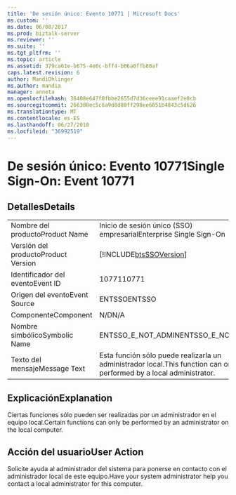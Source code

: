 ```yaml
---
title: 'De sesión único: Evento 10771 | Microsoft Docs'
ms.custom: ''
ms.date: 06/08/2017
ms.prod: biztalk-server
ms.reviewer: ''
ms.suite: ''
ms.tgt_pltfrm: ''
ms.topic: article
ms.assetid: 379ca61e-b675-4e0c-bff4-b06a0ffb80af
caps.latest.revision: 6
author: MandiOhlinger
ms.author: mandia
manager: anneta
ms.openlocfilehash: 36408e647f8fbbe2655d7d36ceee91caaef2e0cb
ms.sourcegitcommit: 266308ec5c6a9d8d80ff298ee6051b4843c5d626
ms.translationtype: MT
ms.contentlocale: es-ES
ms.lasthandoff: 06/27/2018
ms.locfileid: "36992519"
---
```

# <a name="single-sign-on-event-10771"></a><span data-ttu-id="1d07e-102">De sesión único: Evento 10771</span><span class="sxs-lookup"><span data-stu-id="1d07e-102">Single Sign-On: Event 10771</span></span>
## <a name="details"></a><span data-ttu-id="1d07e-103">Detalles</span><span class="sxs-lookup"><span data-stu-id="1d07e-103">Details</span></span>  
  
|                 |                                                               |
|-----------------|---------------------------------------------------------------|
|  <span data-ttu-id="1d07e-104">Nombre del producto</span><span class="sxs-lookup"><span data-stu-id="1d07e-104">Product Name</span></span>   |                   <span data-ttu-id="1d07e-105">Inicio de sesión único (SSO) empresarial</span><span class="sxs-lookup"><span data-stu-id="1d07e-105">Enterprise Single Sign-On</span></span>                   |
| <span data-ttu-id="1d07e-106">Versión del producto</span><span class="sxs-lookup"><span data-stu-id="1d07e-106">Product Version</span></span> |  [!INCLUDE[btsSSOVersion](../includes/btsssoversion-md.md)]   |
|    <span data-ttu-id="1d07e-107">Identificador del evento</span><span class="sxs-lookup"><span data-stu-id="1d07e-107">Event ID</span></span>     |                             <span data-ttu-id="1d07e-108">10771</span><span class="sxs-lookup"><span data-stu-id="1d07e-108">10771</span></span>                             |
|  <span data-ttu-id="1d07e-109">Origen del evento</span><span class="sxs-lookup"><span data-stu-id="1d07e-109">Event Source</span></span>   |                            <span data-ttu-id="1d07e-110">ENTSSO</span><span class="sxs-lookup"><span data-stu-id="1d07e-110">ENTSSO</span></span>                             |
|    <span data-ttu-id="1d07e-111">Componente</span><span class="sxs-lookup"><span data-stu-id="1d07e-111">Component</span></span>    |                              <span data-ttu-id="1d07e-112">N/D</span><span class="sxs-lookup"><span data-stu-id="1d07e-112">N/A</span></span>                              |
|  <span data-ttu-id="1d07e-113">Nombre simbólico</span><span class="sxs-lookup"><span data-stu-id="1d07e-113">Symbolic Name</span></span>  |                      <span data-ttu-id="1d07e-114">ENTSSO_E_NOT_ADMIN</span><span class="sxs-lookup"><span data-stu-id="1d07e-114">ENTSSO_E_NOT_ADMIN</span></span>                       |
|  <span data-ttu-id="1d07e-115">Texto del mensaje</span><span class="sxs-lookup"><span data-stu-id="1d07e-115">Message Text</span></span>   | <span data-ttu-id="1d07e-116">Esta función sólo puede realizarla un administrador local.</span><span class="sxs-lookup"><span data-stu-id="1d07e-116">This function can only be performed by a local administrator.</span></span> |
  
## <a name="explanation"></a><span data-ttu-id="1d07e-117">Explicación</span><span class="sxs-lookup"><span data-stu-id="1d07e-117">Explanation</span></span>  
 <span data-ttu-id="1d07e-118">Ciertas funciones sólo pueden ser realizadas por un administrador en el equipo local.</span><span class="sxs-lookup"><span data-stu-id="1d07e-118">Certain functions can only be performed by an administrator on the local computer.</span></span>  
  
## <a name="user-action"></a><span data-ttu-id="1d07e-119">Acción del usuario</span><span class="sxs-lookup"><span data-stu-id="1d07e-119">User Action</span></span>  
 <span data-ttu-id="1d07e-120">Solicite ayuda al administrador del sistema para ponerse en contacto con el administrador local de este equipo.</span><span class="sxs-lookup"><span data-stu-id="1d07e-120">Have your system administrator help you contact a local administrator for this computer.</span></span>